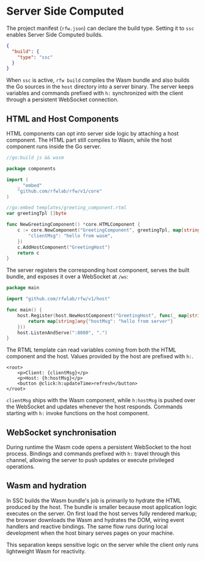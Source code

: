 # Server Side Computed

The project manifest (`rfw.json`) can declare the build type. Setting it to `ssc` enables Server Side Computed builds.

```json
{
  "build": {
    "type": "ssc"
  }
}
```

When `ssc` is active, `rfw build` compiles the Wasm bundle and also builds the Go sources in the `host` directory into a server binary. The server keeps variables and commands prefixed with `h:` synchronized with the client through a persistent WebSocket connection.

## HTML and Host Components

HTML components can opt into server side logic by attaching a host component. The HTML part still compiles to Wasm, while the host component runs inside the Go server.

```go
//go:build js && wasm

package components

import (
    _ "embed"
    "github.com/rfwlab/rfw/v1/core"
)

//go:embed templates/greeting_component.rtml
var greetingTpl []byte

func NewGreetingComponent() *core.HTMLComponent {
    c := core.NewComponent("GreetingComponent", greetingTpl, map[string]any{
        "clientMsg": "hello from wasm",
    })
    c.AddHostComponent("GreetingHost")
    return c
}
```

The server registers the corresponding host component, serves the built bundle, and exposes it over a WebSocket at `/ws`:

```go
package main

import "github.com/rfwlab/rfw/v1/host"

func main() {
    host.Register(host.NewHostComponent("GreetingHost", func(_ map[string]any) any {
        return map[string]any{"hostMsg": "hello from server"}
    }))
    host.ListenAndServe(":8080", ".")
}
```

The RTML template can read variables coming from both the HTML component and the host. Values provided by the host are prefixed with `h:`.

```rtml
<root>
    <p>Client: {clientMsg}</p>
    <p>Host: {h:hostMsg}</p>
    <button @click:h:updateTime>refresh</button>
</root>
```

`clientMsg` ships with the Wasm component, while `h:hostMsg` is pushed over the WebSocket and updates whenever the host responds. Commands starting with `h:` invoke functions on the host component.

## WebSocket synchronisation

During runtime the Wasm code opens a persistent WebSocket to the host process. Bindings and commands prefixed with `h:` travel through this channel, allowing the server to push updates or execute privileged operations.

## Wasm and hydration

In SSC builds the Wasm bundle's job is primarily to hydrate the HTML produced by the host. The bundle is smaller because most application logic executes on the server. On first load the host serves fully rendered markup; the browser downloads the Wasm and hydrates the DOM, wiring event handlers and reactive bindings. The same flow runs during local development when the host binary serves pages on your machine.

This separation keeps sensitive logic on the server while the client only runs lightweight Wasm for reactivity.
